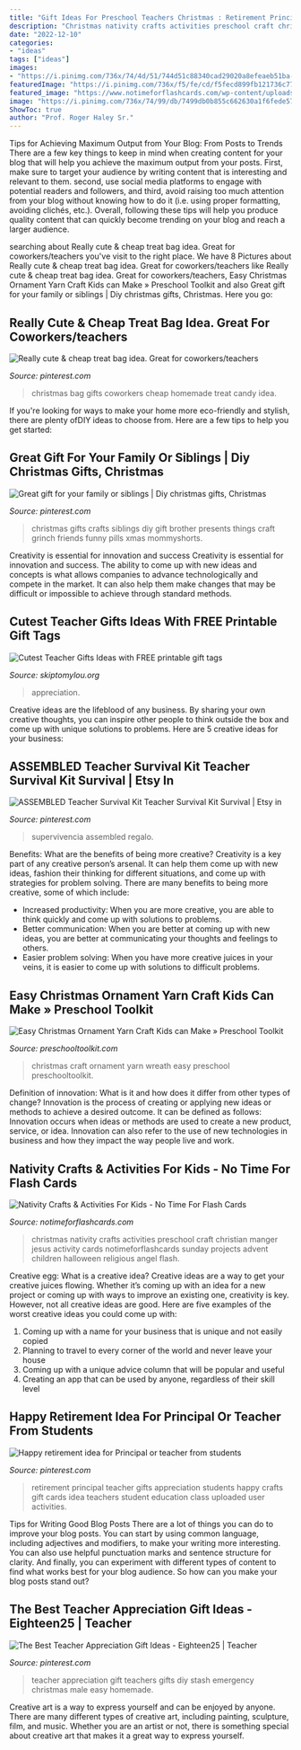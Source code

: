 ```yaml
---
title: "Gift Ideas For Preschool Teachers Christmas : Retirement Principal Teacher Gifts Appreciation Students Happy Crafts Gift Cards Idea Teachers Student Education Class Uploaded User Activities"
description: "Christmas nativity crafts activities preschool craft christian manger jesus activity cards notimeforflashcards sunday projects advent children halloween religious angel flash"
date: "2022-12-10"
categories:
- "ideas"
tags: ["ideas"]
images:
- "https://i.pinimg.com/736x/74/4d/51/744d51c88340cad29020a8efeaeb51ba--the-plastics-at-walmart.jpg"
featuredImage: "https://i.pinimg.com/736x/f5/fe/cd/f5fecd899fb121736c77592c7bbf2466--grinch-pills-the-grinch.jpg"
featured_image: "https://www.notimeforflashcards.com/wp-content/uploads/2014/12/nativity-crafts-for-kids-441x800.png"
image: "https://i.pinimg.com/736x/74/99/db/7499db0b855c662630a1f6fede57b393.jpg"
ShowToc: true
author: "Prof. Roger Haley Sr."
---
```



Tips for Achieving Maximum Output from Your Blog: From Posts to Trends
There are a few key things to keep in mind when creating content for your blog that will help you achieve the maximum output from your posts. First, make sure to target your audience by writing content that is interesting and relevant to them. second, use social media platforms to engage with potential readers and followers, and third, avoid raising too much attention from your blog without knowing how to do it (i.e. using proper formatting, avoiding clichés, etc.). Overall, following these tips will help you produce quality content that can quickly become trending on your blog and reach a larger audience.

	

		
searching about Really cute &amp; cheap treat bag idea. Great for coworkers/teachers you've visit to the right place. We have 8 Pictures about Really cute &amp; cheap treat bag idea. Great for coworkers/teachers like Really cute &amp; cheap treat bag idea. Great for coworkers/teachers, Easy Christmas Ornament Yarn Craft Kids can Make » Preschool Toolkit and also Great gift for your family or siblings | Diy christmas gifts, Christmas. Here you go:
		
    
## Really Cute &amp; Cheap Treat Bag Idea. Great For Coworkers/teachers

<img loading=lazy src="https://i.pinimg.com/736x/74/4d/51/744d51c88340cad29020a8efeaeb51ba--the-plastics-at-walmart.jpg" onerror="this.onerror=null;this.src='https://tse2.mm.bing.net/th?id=OIP.7-JMDjwDHerMgd-9glgcAgHaJ3&amp;pid=15.1';" alt="Really cute &amp; cheap treat bag idea. Great for coworkers/teachers">

_Source: pinterest.com_

>christmas bag gifts coworkers cheap homemade treat candy idea. 

	

If you're looking for ways to make your home more eco-friendly and stylish, there are plenty ofDIY ideas to choose from. Here are a few tips to help you get started: 

    
## Great Gift For Your Family Or Siblings | Diy Christmas Gifts, Christmas

<img loading=lazy src="https://i.pinimg.com/736x/f5/fe/cd/f5fecd899fb121736c77592c7bbf2466--grinch-pills-the-grinch.jpg" onerror="this.onerror=null;this.src='https://tse4.mm.bing.net/th?id=OIP._Sgl9Db-rt0AV7MQKgPtKwHaLH&amp;pid=15.1';" alt="Great gift for your family or siblings | Diy christmas gifts, Christmas">

_Source: pinterest.com_

>christmas gifts crafts siblings diy gift brother presents things craft grinch friends funny pills xmas mommyshorts. 

	

Creativity is essential for innovation and success
Creativity is essential for innovation and success. The ability to come up with new ideas and concepts is what allows companies to advance technologically and compete in the market. It can also help them make changes that may be difficult or impossible to achieve through standard methods.

    
## Cutest Teacher Gifts Ideas With FREE Printable Gift Tags

<img loading=lazy src="https://www.skiptomylou.org/wp-content/uploads/2015/04/Printable-Teacher-Appreciation-Gift-Tags1-1.jpg" onerror="this.onerror=null;this.src='https://tse2.mm.bing.net/th?id=OIP.Cbk-qAgxhnCm7A_vnm_5cwHaLH&amp;pid=15.1';" alt="Cutest Teacher Gifts Ideas with FREE printable gift tags">

_Source: skiptomylou.org_

>appreciation. 

	

Creative ideas are the lifeblood of any business. By sharing your own creative thoughts, you can inspire other people to think outside the box and come up with unique solutions to problems. Here are 5 creative ideas for your business: 

    
## ASSEMBLED Teacher Survival Kit Teacher Survival Kit Survival | Etsy In

<img loading=lazy src="https://i.pinimg.com/736x/74/99/db/7499db0b855c662630a1f6fede57b393.jpg" onerror="this.onerror=null;this.src='https://tse4.mm.bing.net/th?id=OIP.FMfMoogOXhVWj1Ge6M127wHaJ3&amp;pid=15.1';" alt="ASSEMBLED Teacher Survival Kit Teacher Survival Kit Survival | Etsy in">

_Source: pinterest.com_

>supervivencia assembled regalo. 

	

Benefits: What are the benefits of being more creative?
Creativity is a key part of any creative person’s arsenal. It can help them come up with new ideas, fashion their thinking for different situations, and come up with strategies for problem solving. There are many benefits to being more creative, some of which include: 
- Increased productivity: When you are more creative, you are able to think quickly and come up with solutions to problems.
- Better communication: When you are better at coming up with new ideas, you are better at communicating your thoughts and feelings to others.
- Easier problem solving: When you have more creative juices in your veins, it is easier to come up with solutions to difficult problems.

    
## Easy Christmas Ornament Yarn Craft Kids Can Make » Preschool Toolkit

<img loading=lazy src="https://preschooltoolkit.com/assets/Uploads/Christmas-wreath-ornament-kids-craft.jpg" onerror="this.onerror=null;this.src='https://tse4.mm.bing.net/th?id=OIP.e4ZAbLStm_PLQu5oYiq3ewHaHa&amp;pid=15.1';" alt="Easy Christmas Ornament Yarn Craft Kids can Make » Preschool Toolkit">

_Source: preschooltoolkit.com_

>christmas craft ornament yarn wreath easy preschool preschooltoolkit. 

	

Definition of innovation: What is it and how does it differ from other types of change?
Innovation is the process of creating or applying new ideas or methods to achieve a desired outcome. It can be defined as follows: 
Innovation occurs when ideas or methods are used to create a new product, service, or idea. Innovation can also refer to the use of new technologies in business and how they impact the way people live and work.

    
## Nativity Crafts &amp; Activities For Kids - No Time For Flash Cards

<img loading=lazy src="https://www.notimeforflashcards.com/wp-content/uploads/2014/12/nativity-crafts-for-kids-441x800.png" onerror="this.onerror=null;this.src='https://tse3.mm.bing.net/th?id=OIP.Wk5jPnt7EJ5h2fUQAUZpFAAAAA&amp;pid=15.1';" alt="Nativity Crafts &amp; Activities For Kids - No Time For Flash Cards">

_Source: notimeforflashcards.com_

>christmas nativity crafts activities preschool craft christian manger jesus activity cards notimeforflashcards sunday projects advent children halloween religious angel flash. 

	

Creative egg: What is a creative idea?
Creative ideas are a way to get your creative juices flowing. Whether it’s coming up with an idea for a new project or coming up with ways to improve an existing one, creativity is key. However, not all creative ideas are good. Here are five examples of the worst creative ideas you could come up with:
1. Coming up with a name for your business that is unique and not easily copied
2. Planning to travel to every corner of the world and never leave your house
3. Coming up with a unique advice column that will be popular and useful
4. Creating an app that can be used by anyone, regardless of their skill level

    
## Happy Retirement Idea For Principal Or Teacher From Students

<img loading=lazy src="https://s-media-cache-ak0.pinimg.com/736x/f8/86/ac/f886ac9632391154bedd197df1230042.jpg" onerror="this.onerror=null;this.src='https://tse4.mm.bing.net/th?id=OIP.h167lBh2jLT1n5fynxVREQHaJ4&amp;pid=15.1';" alt="Happy retirement idea for Principal or teacher from students">

_Source: pinterest.com_

>retirement principal teacher gifts appreciation students happy crafts gift cards idea teachers student education class uploaded user activities. 

	

Tips for Writing Good Blog Posts
There are a lot of things you can do to improve your blog posts. You can start by using common language, including adjectives and modifiers, to make your writing more interesting. You can also use helpful punctuation marks and sentence structure for clarity. And finally, you can experiment with different types of content to find what works best for your blog audience. So how can you make your blog posts stand out?

    
## The Best Teacher Appreciation Gift Ideas - Eighteen25 | Teacher

<img loading=lazy src="https://i.pinimg.com/originals/9f/9b/73/9f9b73b63cb0d48ddc222099d62370d6.jpg" onerror="this.onerror=null;this.src='https://tse2.mm.bing.net/th?id=OIP.ErsIx540AsX4k2JzcCWI1wHaLH&amp;pid=15.1';" alt="The Best Teacher Appreciation Gift Ideas - Eighteen25 | Teacher">

_Source: pinterest.com_

>teacher appreciation gift teachers gifts diy stash emergency christmas male easy homemade. 

	

Creative art is a way to express yourself and can be enjoyed by anyone. There are many different types of creative art, including painting, sculpture, film, and music. Whether you are an artist or not, there is something special about creative art that makes it a great way to express yourself.

